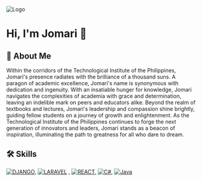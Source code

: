 
![Logo](https://encrypted-tbn0.gstatic.com/images?q=tbn:ANd9GcTZicy7n4BfDDdS_00qwc4K4GFC8JIKxy5i7g&usqp=CAU )


# Hi, I'm Jomari 👋


## 🚀 About Me


Within the corridors of the Technological Institute of the Philippines, Jomari's presence radiates with the brilliance of a thousand suns. A paragon of academic excellence, Jomari's name is synonymous with dedication and ingenuity. With an insatiable hunger for knowledge, Jomari navigates the complexities of academia with grace and determination, leaving an indelible mark on peers and educators alike. Beyond the realm of textbooks and lectures, Jomari's leadership and compassion shine brightly, guiding fellow students on a journey of growth and enlightenment. As the Technological Institute of the Philippines continues to forge the next generation of innovators and leaders, Jomari stands as a beacon of inspiration, illuminating the path to greatness for all who dare to dream.

## 🛠 Skills
<a href='https://github.com/shivamkapasia0' target="_blank"><img alt='DJANGO ' src='https://img.shields.io/badge/DJANGO-100000?style=flat-square&logo=DJANGO &logoColor=white&labelColor=black&color=black'/></a>, <a href='https://github.com/shivamkapasia0' target="_blank"><img alt='LARAVEL ' src='https://img.shields.io/badge/LARAVEL-100000?style=flat-square&logo=LARAVEL &logoColor=white&labelColor=black&color=black'/></a> , <a href='https://github.com/shivamkapasia0' target="_blank"><img alt='REACT' src='https://img.shields.io/badge/REACT-100000?style=flat-square&logo=REACT&logoColor=white&labelColor=black&color=black'/></a>, <a href='https://github.com/shivamkapasia0' target="_blank"><img alt='C#' src='https://img.shields.io/badge/C_sharp-100000?style=flat-square&logo=C#&logoColor=white&labelColor=black&color=black'/></a>, <a href='https://github.com/shivamkapasia0' target="_blank"><img alt='Java' src='https://img.shields.io/badge/Java-100000?style=flat-square&logo=Java&logoColor=white&labelColor=black&color=black'/></a>
